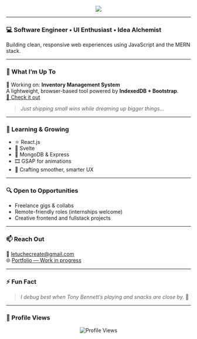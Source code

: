 <!-- Typing animation -->
<p align="center">
  <img src="https://readme-typing-svg.demolab.com?font=Fira+Code&duration=3000&pause=1000&center=true&vCenter=true&multiline=true&width=500&height=80&lines=Fullstack+Developer+%7C+Creative+Thinker;Always+evolving,+Always+debugging.">
</p>

---

### 💻 Software Engineer • UI Enthusiast • Idea Alchemist

Building clean, responsive web experiences using JavaScript and the MERN stack.

---

### 🔨 What I’m Up To

🚧 Working on: **Inventory Management System**  
A lightweight, browser-based tool powered by **IndexedDB + Bootstrap**.  
[🔗 Check it out](https://github.com/uchechukwuSamuel/inventoryMgt)

> _Just shipping small wins while dreaming up bigger things..._

---

### 🌱 Learning & Growing

- ⚛️ React.js  
- 🧩 Svelte  
- 🌱 MongoDB & Express  
- 🎞️ GSAP for animations  
- 🧠 Crafting smoother, smarter UX

---

### 🔍 Open to Opportunities

- Freelance gigs & collabs  
- Remote-friendly roles (internships welcome)  
- Creative frontend and fullstack projects

---

### 📫 Reach Out

📧 letuchecreate@gmail.com  
🌐 [Portfolio — Work in progress](https://underconstruction.com)

---

<!--
### 📊 Dev Stats (Live)

<p align="center">
  <img src="https://github-readme-stats.vercel.app/api?username=uchechukwuSamuel&show_icons=true&theme=radical" width="48%" />
  <img src="https://github-readme-streak-stats.herokuapp.com?user=uchechukwuSamuel&theme=radical" width="48%" />
</p>

---
-->

### ⚡ Fun Fact

> _I debug best when Tony Bennett’s playing and snacks are close by._ 🍜

---

### 👀 Profile Views  
<p align="center">
  <img src="https://profile-counter.glitch.me/uchechukwuSamuel/count.svg" alt="Profile Views" />
</p>
